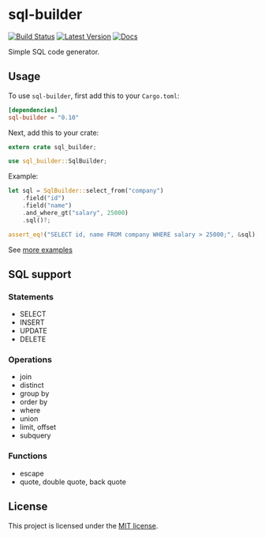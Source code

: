 # sql-builder

[![Build Status](https://travis-ci.org/perdumonocle/sql-builder.svg)](https://travis-ci.org/perdumonocle/sql-builder)
[![Latest Version](https://img.shields.io/crates/v/sql-builder.svg)](https://crates.io/crates/sql-builder)
[![Docs](https://docs.rs/sql-builder/badge.svg)](https://docs.rs/sql-builder)

Simple SQL code generator.

## Usage

To use `sql-builder`, first add this to your `Cargo.toml`:

```toml
[dependencies]
sql-builder = "0.10"
```

Next, add this to your crate:

```rust
extern crate sql_builder;

use sql_builder::SqlBuilder;
```

Example:

```rust
let sql = SqlBuilder::select_from("company")
    .field("id")
    .field("name")
    .and_where_gt("salary", 25000)
    .sql()?;

assert_eq!("SELECT id, name FROM company WHERE salary > 25000;", &sql);
```

See [more examples](https://docs.rs/sql-builder/0.10.3/sql_builder/struct.SqlBuilder.html)

## SQL support

### Statements

- SELECT
- INSERT
- UPDATE
- DELETE

### Operations

- join
- distinct
- group by
- order by
- where
- union
- limit, offset
- subquery

### Functions

- escape
- quote, double quote, back quote

## License

This project is licensed under the [MIT license](LICENSE).

